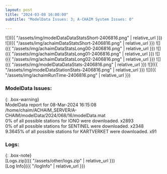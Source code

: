 ```yaml
---
layout: post
title: "2024-03-08 16:00:00"
subtitle: "ModelData Issues: 3; A-CHAIM System Issues: 0"

---
```


![]({{ "/assets/img/modelDataDataStatsShort-2406816.png" | relative_url }})
![]({{ "/assets/img/achaimDataStatsShort-2406816.png" | relative_url }})
![]({{ "/assets/img/achaimDataStatsLong00-2406816.png" | relative_url }})
![]({{ "/assets/img/achaimDataStatsLong01-2406816.png" | relative_url }})
![]({{ "/assets/img/achaimDataStatsLong02-2406816.png" | relative_url }})
![]({{ "/assets/img/modelDataDataStats-2406816.png" | relative_url }})
![]({{ "/assets/img/modelDataStationStats-2406816.png" | relative_url }})
![]({{ "/assets/img/achaimRunTime-2406816.png" | relative_url }})


### ModelData Issues:  
  
{: .box-warning}  
 ModelData report for 08-Mar-2024 16:15:08   
 /home/chaim/ACHAIM_SERVER/A-CHAIM/modelData/2024/068/16/modelData.mat   
 0% of all possible stations for IONO were downloaded. x2893   
 0% of all possible stations for SENTINEL were downloaded. x2348   
 9.3645% of all possible stations for KARTVERKET were downloaded. x91   
  


### Logs:  
  
{: .box-note}  
[Logs.zip]({{ "/assets/other/logs.zip" | relative_url }})  
[Log Info]({{ "/logInfo" | relative_url }})  
